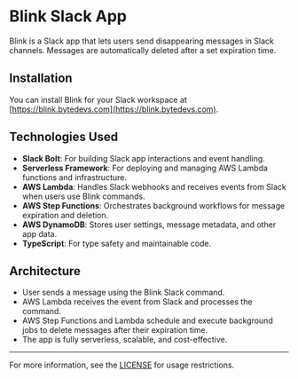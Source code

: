 # Blink Slack App

Blink is a Slack app that lets users send disappearing messages in Slack channels. Messages are automatically deleted after a set expiration time.

## Installation

You can install Blink for your Slack workspace at [https://blink.bytedevs.com](https://blink.bytedevs.com).

## Technologies Used

- **Slack Bolt**: For building Slack app interactions and event handling.
- **Serverless Framework**: For deploying and managing AWS Lambda functions and infrastructure.
- **AWS Lambda**: Handles Slack webhooks and receives events from Slack when users use Blink commands.
- **AWS Step Functions**: Orchestrates background workflows for message expiration and deletion.
- **AWS DynamoDB**: Stores user settings, message metadata, and other app data.
- **TypeScript**: For type safety and maintainable code.

## Architecture

- User sends a message using the Blink Slack command.
- AWS Lambda receives the event from Slack and processes the command.
- AWS Step Functions and Lambda schedule and execute background jobs to delete messages after their expiration time.
- The app is fully serverless, scalable, and cost-effective.

---

For more information, see the [LICENSE](../../LICENSE.txt) for usage restrictions.
